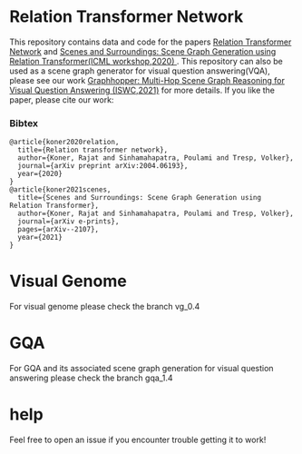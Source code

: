 # Relation Transformer Network


This repository contains data and code for the papers [Relation Transformer Network](https://arxiv.org/abs/2004.06193) and [Scenes and Surroundings: Scene Graph Generation using Relation Transformer(ICML workshop,2020)
](https://arxiv.org/abs/2107.05448). This repository can also be used as a scene graph generator for visual question answering(VQA), please see our work [Graphhopper: Multi-Hop Scene Graph Reasoning for Visual Question Answering
(ISWC,2021)](https://arxiv.org/abs/2107.06325) for more details. If you like the paper, please cite our work:

### Bibtex

```
@article{koner2020relation,
  title={Relation transformer network},
  author={Koner, Rajat and Sinhamahapatra, Poulami and Tresp, Volker},
  journal={arXiv preprint arXiv:2004.06193},
  year={2020}
}
@article{koner2021scenes,
  title={Scenes and Surroundings: Scene Graph Generation using Relation Transformer},
  author={Koner, Rajat and Sinhamahapatra, Poulami and Tresp, Volker},
  journal={arXiv e-prints},
  pages={arXiv--2107},
  year={2021}
}
```
# Visual Genome
For visual genome please check the branch vg_0.4

# GQA
For GQA and its associated scene graph generation for visual question answering please check the branch gqa_1.4


# help

Feel free to open an issue if you encounter trouble getting it to work!

